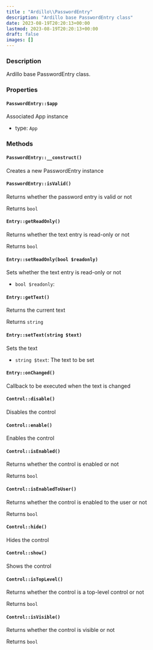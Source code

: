 ```yaml
---
title : "Ardillo\\PasswordEntry"
description: "Ardillo base PasswordEntry class"
date: 2023-08-19T20:20:13+00:00
lastmod: 2023-08-19T20:20:13+00:00
draft: false
images: []
---
```

### Description

Ardillo base PasswordEntry class.

### Properties

#### `PasswordEntry::$app`

Associated App instance

 * type: `App`



### Methods

#### `PasswordEntry::__construct()`

Creates a new PasswordEntry instance



#### `PasswordEntry::isValid()`

Returns whether the password entry is valid or not


Returns `bool`



#### `Entry::getReadOnly()`

Returns whether the text entry is read-only or not


Returns `bool`



#### `Entry::setReadOnly(bool $readonly)`

Sets whether the text entry is read-only or not

 * `bool $readonly`: 


#### `Entry::getText()`

Returns the current text


Returns `string`



#### `Entry::setText(string $text)`

Sets the text

 * `string $text`: The text to be set


#### `Entry::onChanged()`

Callback to be executed when the text is changed



#### `Control::disable()`

Disables the control



#### `Control::enable()`

Enables the control



#### `Control::isEnabled()`

Returns whether the control is enabled or not


Returns `bool`



#### `Control::isEnabledToUser()`

Returns whether the control is enabled to the user or not


Returns `bool`



#### `Control::hide()`

Hides the control



#### `Control::show()`

Shows the control



#### `Control::isTopLevel()`

Returns whether the control is a top-level control or not


Returns `bool`



#### `Control::isVisible()`

Returns whether the control is visible or not


Returns `bool`



